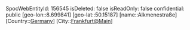 ﻿---
location: [50.15187,8.699841]
type: Station
tags:
- geo/Station

---
SpocWebEntityId: 156545
isDeleted: false
isReadOnly: false
confidential: public
[geo-lon::8.699841]
[geo-lat::50.15187]
[name::Alkmenestraße]
[Country::[Germany](geo/Continent/Europe/Germany.md)]
[City::[Frankfurt@Main](geo/Continent/Europe/Germany/Hessen/Frankfurt@Main.md)]



